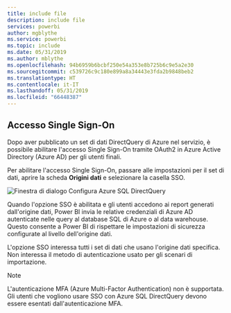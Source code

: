 ```yaml
---
title: include file
description: include file
services: powerbi
author: mgblythe
ms.service: powerbi
ms.topic: include
ms.date: 05/31/2019
ms.author: mblythe
ms.openlocfilehash: 94b6959b6bcbf250e54a353e8b725b6c9e5a2e30
ms.sourcegitcommit: c539726c9c180e899a8a34443e3fda2b9848beb2
ms.translationtype: HT
ms.contentlocale: it-IT
ms.lasthandoff: 05/31/2019
ms.locfileid: "66448387"
---
```

## <a name="single-sign-on"></a>Accesso Single Sign-On

Dopo aver pubblicato un set di dati DirectQuery di Azure nel servizio, è possibile abilitare l'accesso Single Sign-On tramite OAuth2 in Azure Active Directory (Azure AD) per gli utenti finali.

Per abilitare l'accesso Single Sign-On, passare alle impostazioni per il set di dati, aprire la scheda **Origini dati** e selezionare la casella SSO.

![Finestra di dialogo Configura Azure SQL DirectQuery](media/direct-query-sso/sso-dialog.png)

Quando l'opzione SSO è abilitata e gli utenti accedono ai report generati dall'origine dati, Power BI invia le relative credenziali di Azure AD autenticate nelle query al database SQL di Azure o al data warehouse. Questo consente a Power BI di rispettare le impostazioni di sicurezza configurate al livello dell'origine dati.

L'opzione SSO interessa tutti i set di dati che usano l'origine dati specifica. Non interessa il metodo di autenticazione usato per gli scenari di importazione.

> [!Note]
> L'autenticazione MFA (Azure Multi-Factor Authentication) non è supportata. Gli utenti che vogliono usare SSO con Azure SQL DirectQuery devono essere esentati dall'autenticazione MFA.